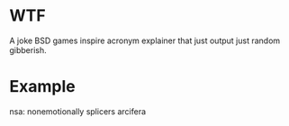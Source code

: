 # WTF

A joke BSD games inspire acronym explainer that just output just random gibberish.

# Example 
nsa: nonemotionally splicers arcifera
